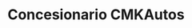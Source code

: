 ---
title: "Concesionario CMKAutos"
url: /caracas/concesionario-cmkautos-avenida-el-bosque/
shop: coche
---